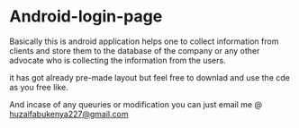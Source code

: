 # Android-login-page

Basically this is android application helps one to collect information from clients and store them to the database of the company or any other advocate who is collecting the
information from the users.

it has got already pre-made layout but feel free to downlad and use the cde as you free like.

And incase of any queuries or modification you can just email me @ huzaifabukenya227@gmail.com

